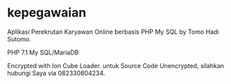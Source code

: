 # kepegawaian
Aplikasi Perekrutan Karyawan Online berbasis PHP My SQL by Tomo Hadi Sutomo.

PHP 7.1
My SQL/MariaDB


Encrypted with Ion Cube Loader. untuk Source Code Unencrypted, silahkan hubungi Saya via 082330804234.
